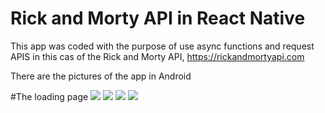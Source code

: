 # Rick and Morty API in React Native
This app was coded with the purpose of use async functions and request APIS in this cas of the Rick and Morty API, https://rickandmortyapi.com

There are the pictures of the app in Android
<div>
  #The loading page
<img src="https://user-images.githubusercontent.com/50721208/159110712-565b92f2-a5d8-4298-baa9-c42ffd2b6808.jpeg">
<img src="https://user-images.githubusercontent.com/50721208/159110713-98ec30e6-2591-43cf-9ba7-b43fc8a0d75f.jpeg">
<img src="https://user-images.githubusercontent.com/50721208/159110714-8d229322-9b63-4986-97b8-98a48fa97201.jpeg">
<img src="https://user-images.githubusercontent.com/50721208/159110715-df2de5f0-1215-49f9-b904-8ec75fe6b408.jpeg">
</div>

